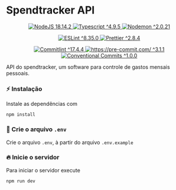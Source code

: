 # Spendtracker API

<p align="center">
<a href="https://nodejs.org/">
  <img src="https://img.shields.io/static/v1?style=flat-square&label=NodeJs&message=18.14.2&color=%23339933&logo=Node.js&logoColor=%23339933)" alt="NodeJS 18.14.2">
</a>
<a href="https://www.typescriptlang.org/">
  <img src="https://img.shields.io/static/v1?style=flat-square&label=Typescript&message=^4.9.5&color=%233178C6&logo=TypeScript&logoColor=%233178C6" alt="Typescript ^4.9.5">
</a>
<a href="https://nodemon.io/">
  <img src="https://img.shields.io/static/v1?style=flat-square&label=Nodemon&message=^2.0.21&color=%2376D04B&logo=Nodemon&logoColor=%2376D04B" alt="Nodemon ^2.0.21">
</a>
</p>

<p align="center">
<a href="https://eslint.org/">
  <img src="https://img.shields.io/static/v1?style=flat-square&label=ESLint&message=^8.35.0&color=%234B32C3&logo=ESLint&logoColor=%234B32C3" alt="ESLint ^8.35.0">
</a>
<a href="https://prettier.io/">
  <img src="https://img.shields.io/static/v1?style=flat-square&label=Prettier&message=^2.8.4&color=%23F7B93E&logo=Prettier&logoColor=%23F7B93E" alt="Prettier ^2.8.4">
</a>
</p>

<p align="center">
<a href="https://commitlint.js.org/">
  <img src="https://img.shields.io/static/v1?style=flat-square&label=Commitlint&message=^17.4.4&color=%23000000&logo=commitlint&logoColor=%23000000" alt="Commitlint ^17.4.4">
</a>
<a href="https://pre-commit.com/">
  <img src="https://img.shields.io/static/v1?style=flat-square&label=Pre-commit&message=^3.1.1&color=%23FAB040&logo=pre-commit&logoColor=%23FAB040" alt="https://pre-commit.com/ ^3.1.1">
</a>
<a href="https://www.conventionalcommits.org/">
  <img src="https://img.shields.io/static/v1?style=flat-square&label=Conventional Commits&message=^1.0.0&color=%23FE5196&logo=Conventional Commits&logoColor=%23FE5196" alt="Conventional Commits ^1.0.0">
</a>
</p>

API do spendtracker, um software para controle de gastos mensais pessoais.

### ⚡ Instalação

Instale as dependências com

```
npm install
```

### 📃 Crie o arquivo `.env`

Crie o arquivo `.env`, à partir do arquivo `.env.example`

### 🔥 Inicie o servidor

Para iniciar o servidor execute

```
npm run dev
```
